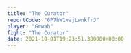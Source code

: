 ```yaml
---
title: "The Curator"
reportCode: "6P7hW1vajLwnkfrJ"
player: "Grwah"
fight: "The Curator"
date: 2021-10-01T19:23:51.380000+00:00
---
```

